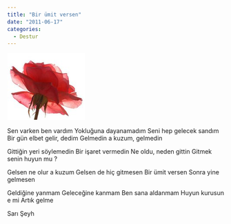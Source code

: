 ```yaml
---
title: "Bir ümit versen"
date: "2011-06-17"
categories: 
  - Destur
---
```


[![174042_1078976800_3075893_n.jpg](../uploads/2011/06/174042_1078976800_3075893_n.jpg)](../uploads/2011/06/174042_1078976800_3075893_n.jpg "174042_1078976800_3075893_n.jpg")

Sen varken ben vardım Yokluğuna dayanamadım Seni hep gelecek sandım Bir gün elbet gelir, dedim Gelmedin a kuzum, gelmedin

Gittiğin yeri söylemedin Bir işaret vermedin Ne oldu, neden gittin Gitmek senin huyun mu ?

Gelsen ne olur a kuzum Gelsen de hiç gitmesen Bir ümit versen Sonra yine gelmesen

Geldiğine yanmam Geleceğine kanmam Ben sana aldanmam Huyun kurusun e mi Artık gelme

Sarı Şeyh

